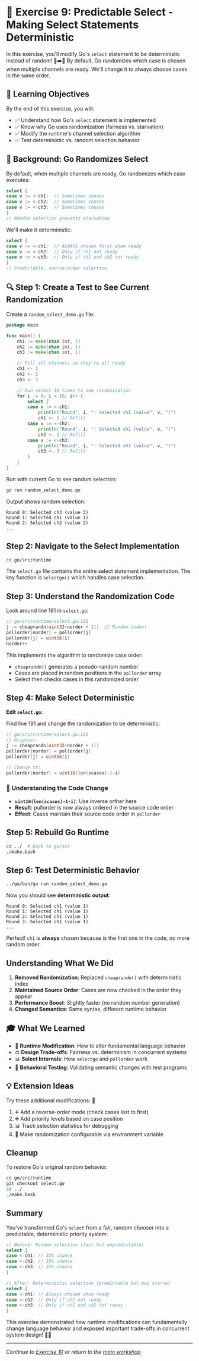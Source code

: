 # 🎯 Exercise 9: Predictable Select - Making Select Statements Deterministic

In this exercise, you'll modify Go's `select` statement to be deterministic instead of random! 🎲➡️📏 By default, Go randomizes which case is chosen when multiple channels are ready. We'll change it to always choose cases in the same order.

## 🎯 Learning Objectives

By the end of this exercise, you will:

- ✅ Understand how Go's `select` statement is implemented
- ✅ Know why Go uses randomization (fairness vs. starvation)
- ✅ Modify the runtime's channel selection algorithm
- ✅ Test deterministic vs. random selection behavior

## 🧠 Background: Go Randomizes Select

By default, when multiple channels are ready, Go randomizes which case executes:

```go
select {
case v := <-ch1:  // Sometimes chosen
case v := <-ch2:  // Sometimes chosen
case v := <-ch3:  // Sometimes chosen
}
// Random selection prevents starvation
```

We'll make it deterministic:

```go
select {
case v := <-ch1:  // ALWAYS chosen first when ready
case v := <-ch2:  // Only if ch1 not ready
case v := <-ch3:  // Only if ch1 and ch2 not ready
}
// Predictable, source-order selection
```

## 🔍 Step 1: Create a Test to See Current Randomization

Create a `random_select_demo.go` file:

```go
package main

func main() {
    ch1 := make(chan int, 1)
    ch2 := make(chan int, 1)
    ch3 := make(chan int, 1)

    // Fill all channels so they're all ready
    ch1 <- 1
    ch2 <- 2
    ch3 <- 3

    // Run select 10 times to see randomization
    for i := 0; i < 10; i++ {
        select {
        case v := <-ch1:
            println("Round", i, ": Selected ch1 (value", v, ")")
            ch1 <- 1 // Refill
        case v := <-ch2:
            println("Round", i, ": Selected ch2 (value", v, ")")
            ch2 <- 2 // Refill
        case v := <-ch3:
            println("Round", i, ": Selected ch3 (value", v, ")")
            ch3 <- 3 // Refill
        }
    }
}
```

Run with current Go to see random selection:

```bash
go run random_select_demo.go
```

Output shows random selection:

```
Round 0: Selected ch3 (value 3)
Round 1: Selected ch1 (value 1)
Round 2: Selected ch2 (value 2)
...
```

## Step 2: Navigate to the Select Implementation

```bash
cd go/src/runtime
```

The `select.go` file contains the entire select statement implementation. The key function is `selectgo()` which handles case selection.

## Step 3: Understand the Randomization Code

Look around line 191 in `select.go`:

```go
// go/src/runtime/select.go:191
j := cheaprandn(uint32(norder + 1))  // Random index!
pollorder[norder] = pollorder[j]
pollorder[j] = uint16(i)
norder++
```

This implements the algorithm to randomize case order:

- `cheaprandn()` generates a pseudo-random number
- Cases are placed in random positions in the `pollorder` array
- Select then checks cases in this randomized order

## Step 4: Make Select Deterministic

**Edit `select.go`:**

Find line 191 and change the randomization to be deterministic:

```go
// go/src/runtime/select.go:191
// Original:
j := cheaprandn(uint32(norder + 1))
pollorder[norder] = pollorder[j]
pollorder[j] = uint16(i)

// Change to:
pollorder[norder] = uint16(len(scases)-1-i)
```

### 🔧 Understanding the Code Change

- **`uint16(len(scases)-1-i)`**: Use inverse orther here
- **Result**: pullorder is now always ordered in the source code order
- **Effect**: Cases maintain their source code order in `pollorder`

## Step 5: Rebuild Go Runtime

```bash
cd ../  # back to go/src
./make.bash
```

## Step 6: Test Deterministic Behavior

```bash
../go/bin/go run random_select_demo.go
```

Now you should see **deterministic output**:

```
Round 0: Selected ch1 (value 1)
Round 1: Selected ch1 (value 1)
Round 2: Selected ch1 (value 1)
Round 3: Selected ch1 (value 1)
...
```

Perfect! `ch1` is **always** chosen because is the first one in the code, no more random order.

## Understanding What We Did

1. **Removed Randomization**: Replaced `cheaprandn()` with deterministic index
2. **Maintained Source Order**: Cases are now checked in the order they appear
3. **Performance Boost**: Slightly faster (no random number generation)
4. **Changed Semantics**: Same syntax, different runtime behavior

## 🎓 What We Learned

- 🔄 **Runtime Modification**: How to alter fundamental language behavior
- ⚖️ **Design Trade-offs**: Fairness vs. determinism in concurrent systems
- 📊 **Select Internals**: How `selectgo` and `pollorder` work
- 🧪 **Behavioral Testing**: Validating semantic changes with test programs

## 💡 Extension Ideas

Try these additional modifications: 🚀

1. ➕ Add a reverse-order mode (check cases last to first)
2. ➕ Add priority levels based on case position
3. 📊 Track selection statistics for debugging
4. 🎲 Make randomization configurable via environment variable

## Cleanup

To restore Go's original random behavior:

```bash
cd go/src/runtime
git checkout select.go
cd ../
./make.bash
```

## Summary

You've transformed Go's `select` from a fair, random chooser into a predictable, deterministic priority system:

```go
// Before: Random selection (fair but unpredictable)
select {
case <-ch1: // 33% chance
case <-ch2: // 33% chance
case <-ch3: // 33% chance
}

// After: Deterministic selection (predictable but may starve)
select {
case <-ch1: // Always chosen when ready
case <-ch2: // Only if ch1 not ready
case <-ch3: // Only if ch1 and ch2 not ready
}
```

This exercise demonstrated how runtime modifications can fundamentally change language behavior and exposed important trade-offs in concurrent system design! 🎯✨

---

*Continue to [Exercise 10](10-java-style-stack-traces.md) or return to the [main workshop](../README.md)*
